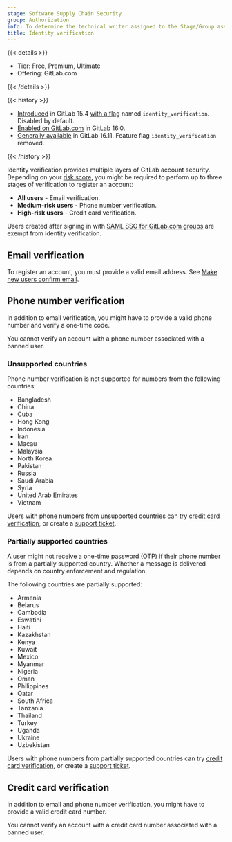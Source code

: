 ```yaml
---
stage: Software Supply Chain Security
group: Authorization
info: To determine the technical writer assigned to the Stage/Group associated with this page, see https://handbook.gitlab.com/handbook/product/ux/technical-writing/#assignments
title: Identity verification
---
```


{{< details >}}

- Tier: Free, Premium, Ultimate
- Offering: GitLab.com

{{< /details >}}

{{< history >}}

- [Introduced](https://gitlab.com/gitlab-org/gitlab/-/merge_requests/95722) in GitLab 15.4 [with a flag](../administration/feature_flags.md) named `identity_verification`. Disabled by default.
- [Enabled on GitLab.com](https://gitlab.com/gitlab-org/gitlab/-/issues/371389) in GitLab 16.0.
- [Generally available](https://gitlab.com/gitlab-org/gitlab/-/issues/371389) in GitLab 16.11. Feature flag `identity_verification` removed.

{{< /history >}}

Identity verification provides multiple layers of GitLab account security.
Depending on your [risk score](../integration/arkose.md), you might be required to perform up to
three stages of verification to register an account:

- **All users** - Email verification.
- **Medium-risk users** - Phone number verification.
- **High-risk users** - Credit card verification.

Users created after signing in with [SAML SSO for GitLab.com groups](../user/group/saml_sso/_index.md) are exempt from identity verification.

## Email verification

To register an account, you must provide a valid email address.
See [Make new users confirm email](user_email_confirmation.md).

## Phone number verification

In addition to email verification, you might have to provide a valid phone number and verify a one-time code.

You cannot verify an account with a phone number associated with a banned user.

### Unsupported countries

Phone number verification is not supported for numbers from the following countries:

- Bangladesh
- China
- Cuba
- Hong Kong
- Indonesia
- Iran
- Macau
- Malaysia
- North Korea
- Pakistan
- Russia
- Saudi Arabia
- Syria
- United Arab Emirates
- Vietnam

Users with phone numbers from unsupported countries can try [credit card verification](#credit-card-verification), or create a [support ticket](https://about.gitlab.com/support/).

### Partially supported countries

A user might not receive a one-time password (OTP) if their phone number is from a partially supported country. Whether a message is delivered depends on country enforcement and regulation.

The following countries are partially supported:

<!-- vale gitlab_base.Spelling = NO -->

- Armenia
- Belarus
- Cambodia
- Eswatini
- Haiti
- Kazakhstan
- Kenya
- Kuwait
- Mexico
- Myanmar
- Nigeria
- Oman
- Philippines
- Qatar
- South Africa
- Tanzania
- Thailand
- Turkey
- Uganda
- Ukraine
- Uzbekistan

<!-- vale gitlab_base.Spelling = YES -->

Users with phone numbers from partially supported countries can try [credit card verification](#credit-card-verification), or create a [support ticket](https://about.gitlab.com/support/).

## Credit card verification

In addition to email and phone number verification, you might have to provide a valid credit card number.

You cannot verify an account with a credit card number associated with a banned user.
